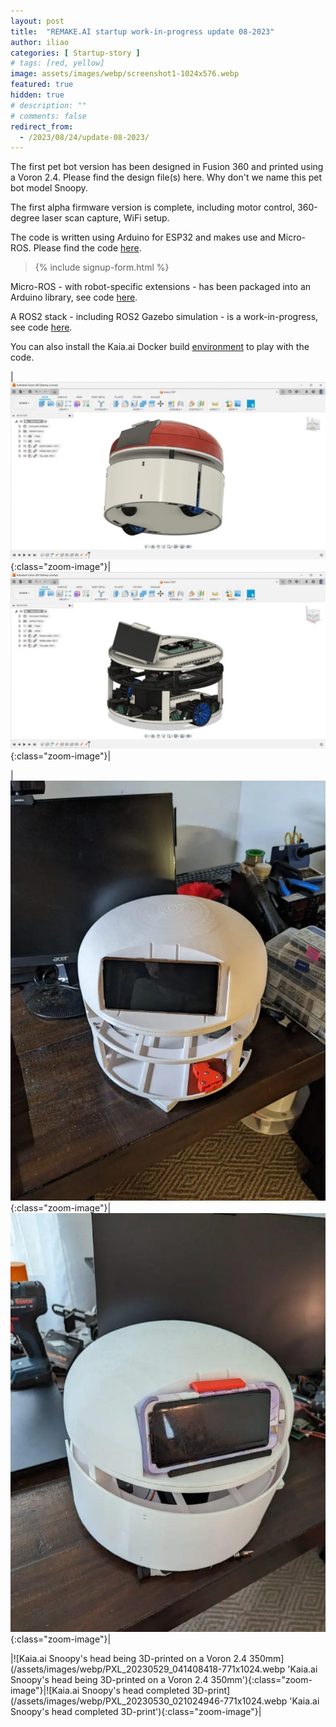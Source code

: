 ```yaml
---
layout: post
title:  "REMAKE.AI startup work-in-progress update 08-2023"
author: iliao
categories: [ Startup-story ]
# tags: [red, yellow]
image: assets/images/webp/screenshot1-1024x576.webp
featured: true
hidden: true
# description: ""
# comments: false
redirect_from:
  - /2023/08/24/update-08-2023/
---
```

The first pet bot version has been designed in Fusion 360 and printed using a Voron 2.4. Please find the design file(s) here. Why don't we name this pet bot model Snoopy.

The first alpha firmware version is complete, including motor control, 360-degree laser scan capture, WiFi setup.

The code is written using Arduino for ESP32 and makes use and Micro-ROS. Please find the code [here](https://github.com/makerspet/kaiaai_snoopy/tree/main/firmware).

<blockquote>{% include signup-form.html %}</blockquote>

Micro-ROS - with robot-specific extensions - has been packaged into an Arduino library, see code [here](https://github.com/kaiaai/micro_ros_arduino_kaia).

A ROS2 stack - including ROS2 Gazebo simulation - is a work-in-progress, see code [here](https://github.com/kaiaai/kaia).

You can also install the Kaia.ai Docker build [environment](https://hub.docker.com/u/kaiaai) to play with the code.

|![Kaia.ai Snoopy robot in Fusion 360](/assets/images/webp/screenshot2-1024x576.webp 'Kaia.ai Snoopy robot in Fusion 360'){:class="zoom-image"}|![Kaia.ai Snoopy robot in Fusion 360 - bottom view](/assets/images/webp/screenshot3-1024x576.webp 'Kaia.ai Snoopy robot in Fusion 360 - bottom view'){:class="zoom-image"}|

|![Kaia.ai Snoopy 3D-printed and assembled without bumpers](/assets/images/webp/PXL_20230530_031143988-768x1024.webp 'Kaia.ai Snoopy 3D-printed and assembled without bumpers'){:class="zoom-image"}|![Kaia.ai Snoopy 3D-printed and assembled with bumpers](/assets/images/webp/PXL_20230609_174802983-771x1024.webp 'Kaia.ai Snoopy 3D-printed and assembled with bumpers'){:class="zoom-image"}|

|![Kaia.ai Snoopy's head being 3D-printed on a Voron 2.4 350mm](/assets/images/webp/PXL_20230529_041408418-771x1024.webp 'Kaia.ai Snoopy's head being 3D-printed on a Voron 2.4 350mm'){:class="zoom-image"}|![Kaia.ai Snoopy's head completed 3D-print](/assets/images/webp/PXL_20230530_021024946-771x1024.webp 'Kaia.ai Snoopy's head completed 3D-print'){:class="zoom-image"}|
